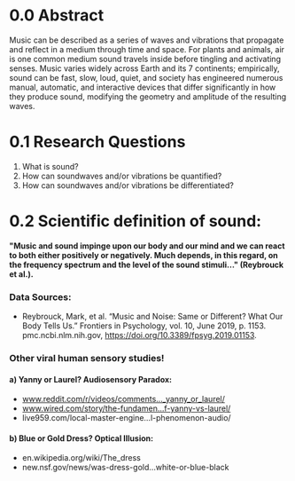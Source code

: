 # 0.0 Abstract 
Music can be described as a series of waves and vibrations that propagate and reflect in a medium through time and space. For plants and animals, air is one common medium sound travels inside before tingling and activating senses. Music varies widely across Earth and its 7 continents; empirically, sound can be fast, slow, loud, quiet, and society has engineered numerous manual, automatic, and interactive devices that differ significantly in how they produce sound, modifying the geometry and amplitude of the resulting waves.

# 0.1 Research Questions
1. What is sound?
2. How can soundwaves and/or vibrations be quantified?
3. How can soundwaves and/or vibrations be differentiated?

# 0.2 Scientific definition of sound:
**"Music and sound impinge upon our body and our mind and we can react to both either positively or negatively. Much depends, in this regard, on the frequency spectrum and the level of the sound stimuli..." (Reybrouck et al.).**

### Data Sources:
- Reybrouck, Mark, et al. “Music and Noise: Same or Different? What Our Body Tells Us.” Frontiers in Psychology, vol. 10, June 2019, p. 1153. pmc.ncbi.nlm.nih.gov, https://doi.org/10.3389/fpsyg.2019.01153.


### Other viral human sensory studies!

#### a) Yanny or Laurel? Audiosensory Paradox:
- www.reddit.com/r/videos/comments…_yanny_or_laurel/
- www.wired.com/story/the-fundamen…f-yanny-vs-laurel/
- live959.com/local-master-engine…l-phenomenon-audio/

#### b) Blue or Gold Dress? Optical Illusion:
- en.wikipedia.org/wiki/The_dress
- new.nsf.gov/news/was-dress-gold…white-or-blue-black
